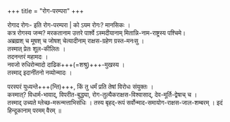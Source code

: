 +++
title = "रोग-परम्परा"
+++

रोगाद रोगः- इति रोग-परम्परा | को ऽयम रोगः? मानसिकः ।  
कत्र रोगस्य जन्म? मरकतानाम उत्तरे पार्श्वे ऽस्मदीयानाम् मितान्नि-नाम-राष्ट्रस्य पश्चिमे।  
अब्रह्मश् च मूषश् च जोषश् चेत्यादीनाम् राक्षस-ग्रहेण ग्रस्त-मनःसु ।  
तस्मात् प्रेतः शूल-कीलितः ।  
तदनन्तरं महामदः ।  
नवजो रुधिरोन्मादो दाढिक+++(=शश्रु)+++-मुखस्य ।  
तस्माद् इदानींतनो नव्योन्मादः । 

परस्परं युध्यन्ते+++(न्ति)+++, किं तु धर्मं प्रति तेषां विरोधः संयुक्तः ।  
कस्मात्? विधार्म-भावाद्, विपरीत-बुद्ध्या, रोग-तुल्यैकराक्षस-विश्वासाद्, देव-मूर्ति-द्वेषाच् च ।  
तस्माद् उच्यते म्लेच्छ-मरून्मत्ताभिसंधिः । तस्य बृहद्-रूपं सर्वोन्माद-समायोग-राक्षस-जाल-शम्बरम् । इदं हिन्दूकानाम् परमम् वैरम् ॥